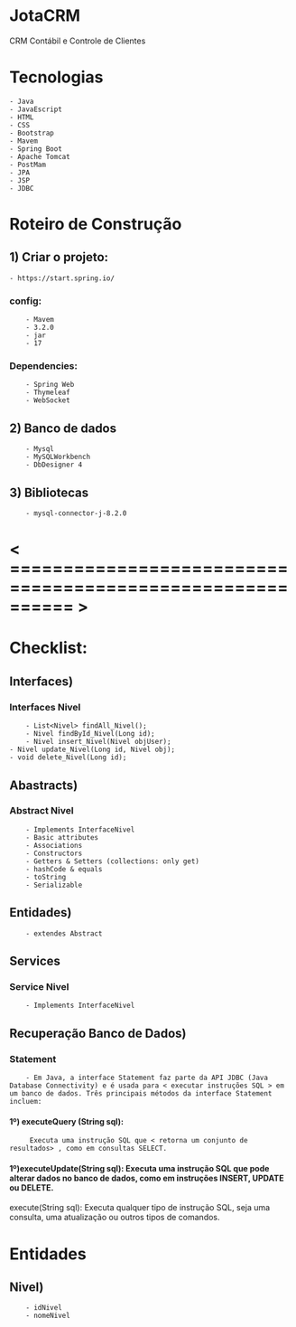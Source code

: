# JotaCRM
CRM Contábil e Controle de Clientes

# Tecnologias
    - Java
    - JavaEscript
    - HTML
    - CSS
    - Bootstrap
    - Mavem
    - Spring Boot
    - Apache Tomcat
    - PostMam
    - JPA
    - JSP
    - JDBC
    
# Roteiro de Construção

## 1) Criar o projeto:
    - https://start.spring.io/

### config:
        - Mavem
        - 3.2.0
        - jar
        - 17

### Dependencies:
        - Spring Web
        - Thymeleaf
        - WebSocket
        
## 2) Banco de dados
        - Mysql
        - MySQLWorkbench
        - DbDesigner 4

## 3) Bibliotecas
        - mysql-connector-j-8.2.0

# < ========================================================== >

# Checklist:

## Interfaces)
### Interfaces Nivel

        - List<Nivel> findAll_Nivel();
        - Nivel findById_Nivel(Long id);
        - Nivel insert_Nivel(Nivel objUser);
	- Nivel update_Nivel(Long id, Nivel obj);	
	- void delete_Nivel(Long id);	

## Abastracts)
### Abstract Nivel
        - Implements InterfaceNivel
        - Basic attributes 
        - Associations 
        - Constructors 
        - Getters & Setters (collections: only get)
        - hashCode & equals
        - toString
        - Serializable
        
## Entidades) 
        - extendes Abstract

## Services
### Service Nivel
        - Implements InterfaceNivel

## Recuperação Banco de Dados)
### Statement
        - Em Java, a interface Statement faz parte da API JDBC (Java Database Connectivity) e é usada para < executar instruções SQL > em um banco de dados. Três principais métodos da interface Statement incluem:

#### 1º) executeQuery (String sql):
         Executa uma instrução SQL que < retorna um conjunto de resultados> , como em consultas SELECT.

#### 1º)executeUpdate(String sql): Executa uma instrução SQL que pode alterar dados no banco de dados, como em instruções INSERT, UPDATE ou DELETE.

execute(String sql): Executa qualquer tipo de instrução SQL, seja uma consulta, uma atualização ou outros tipos de comandos.
# Entidades
## Nivel)
        - idNivel
        - nomeNivel

